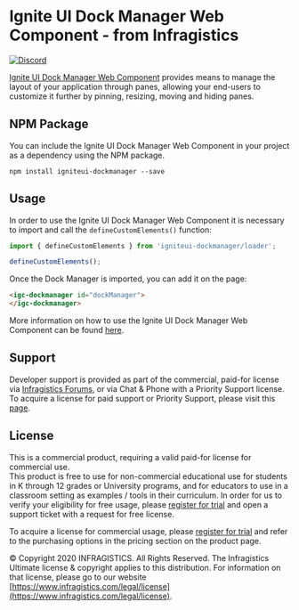 # Ignite UI Dock Manager Web Component - from Infragistics
[![Discord](https://img.shields.io/discord/836634487483269200?logo=discord&logoColor=ffffff)](https://discord.gg/39MjrTRqds)

[Ignite UI Dock Manager Web Component](https://www.infragistics.com/) provides means to manage the layout of your application through panes, allowing your end-users to customize it further by pinning, resizing, moving and hiding panes.

## NPM Package

You can include the Ignite UI Dock Manager Web Component in your project as a dependency using the NPM package.

```
npm install igniteui-dockmanager --save
```

## Usage

In order to use the Ignite UI Dock Manager Web Component it is necessary to import and call the `defineCustomElements()` function:

```ts
import { defineCustomElements } from 'igniteui-dockmanager/loader';

defineCustomElements();
```

Once the Dock Manager is imported, you can add it on the page:

```html
<igc-dockmanager id="dockManager">
</igc-dockmanager>
```

More information on how to use the Ignite UI Dock Manager Web Component can be found [here](https://infragistics.com/products/ignite-ui-web-components/web-components/components/dock-manager.html).

## Support

Developer support is provided as part of the commercial, paid-for license via [Infragistics Forums](https://www.infragistics.com/community/forums/), or via Chat & Phone with a Priority Support license.  To acquire a license for paid support or Priority Support, please visit this [page](https://www.infragistics.com/how-to-buy/product-pricing#developers).

## License

This is a commercial product, requiring a valid paid-for license for commercial use.  
This product is free to use for non-commercial educational use for students in K through 12 grades or University programs, and for educators to use in a classroom setting as examples / tools in their curriculum.
In order for us to verify your eligibility for free usage, please [register for trial](https://www.infragistics.com/free-downloads) and open a support ticket with a request for free license.

To acquire a license for commercial usage, please [register for trial](https://www.infragistics.com/free-downloads) and refer to the purchasing options in the pricing section on the product page.  

© Copyright 2020 INFRAGISTICS. All Rights Reserved. 
The Infragistics Ultimate license & copyright applies to this distribution. 
For information on that license, please go to our website [https://www.infragistics.com/legal/license](https://www.infragistics.com/legal/license).
